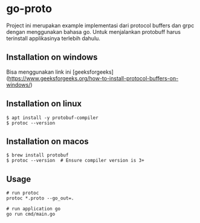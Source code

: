# go-proto
Project ini merupakan example implementasi dari protocol buffers dan grpc dengan menggunakan bahasa go. Untuk menjalankan protobuff harus terinstall applikasinya terlebih dahulu.

## Installation on windows
Bisa menggunakan link ini [geeksforgeeks] (https://www.geeksforgeeks.org/how-to-install-protocol-buffers-on-windows/)

## Installation on linux

```
$ apt install -y protobuf-compiler
$ protoc --version
```
## Installation on macos

```
$ brew install protobuf
$ protoc --version  # Ensure compiler version is 3+
```

## Usage

```
# run protoc
protoc *.proto --go_out=.

# run application go
go run cmd/main.go
```